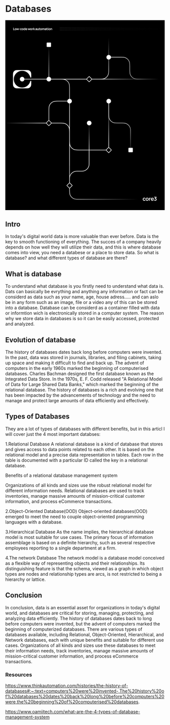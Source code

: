# Databases
![Image databases](Images/Database.png)  

## Intro
In today's digital world data is more valuable than ever before. Data is the key to smooth functioning of everything. The succes of a company heavily depends on how well they will utilize their data, and this is where database comes into view, you need a databese or a place to store data. So what is database? and what different types of database are there?

## What is database
To understand what database is you firstly need to understand what data is. Dats can basically be evrything and anything any information or fact can be considerd as data such as your name, age, house adress..... and can aslo be in any form such as an image, file or a video any of this can be stored into a database. Database can be considerd as a container filled with data or informtion wich is electronically stored in a computer system. The reason why we store data in databases is so it can be easily accessed, protected and analyzed.

## Evolution of database
The history of databases dates back long before computers were invented. In the past, data was stored in journals, libraries, and filing cabinets, taking up space and making it difficult to find and back up. The advent of computers in the early 1960s marked the beginning of computerised databases. Charles Bachman designed the first database known as the Integrated Data Store. In the 1970s, E. F. Codd released "A Relational Model of Data for Large Shared Data Banks," which marked the beginning of the relational database. The history of databases is a rich and evolving one that has been impacted by the advancements of technology and the need to manage and protect large amounts of data efficiently and effectively.

## Types of Databases

They are a lot of types of databases with different benefits, but in this articl I will cover just the 4 most important databses:

1.Relational Database
A relational database is a kind of database that stores and gives access to data points related to each other. It is based on the relational model and a precise data representation in tables. Each row in the table is documented with a particular ID called the key in a relational database. 

Benefits of a relational database management system

Organizations of all kinds and sizes use the robust relational model for different information needs. Relational databases are used to track inventories, manage massive amounts of mission-critical customer information, and process eCommerce transactions.

2.Object-Oriented Database(OOD)
Object-oriented databases(OOD) emerged to meet the need to couple object-oriented programming languages with a database. 

3.Hierarchical Database
As the name implies, the hierarchical database model is most suitable for use cases. The primary focus of information assemblage is based on a definite hierarchy, such as several respective employees reporting to a single department at a firm.

4.The network Database
The network model is a database model conceived as a flexible way of representing objects and their relationships. Its distinguishing feature is that the schema, viewed as a graph in which object types are nodes and relationship types are arcs, is not restricted to being a hierarchy or lattice.

## Conclusion
In conclusion, data is an essential asset for organizations in today's digital world, and databases are critical for storing, managing, protecting, and analyzing data efficiently. The history of databases dates back to long before computers were invented, but the advent of computers marked the beginning of computerized databases. There are various types of databases available, including Relational, Object-Oriented, Hierarchical, and Network databases, each with unique benefits and suitable for different use cases. Organizations of all kinds and sizes use these databases to meet their information needs, track inventories, manage massive amounts of mission-critical customer information, and process eCommerce transactions.




### Resources

https://www.thinkautomation.com/histories/the-history-of-databases#:~:text=computers%20were%20invented-,The%20history%20of%20databases%20dates%20back%20long%20before%20computers%20were,the%20beginning%20of%20computerised%20databases.

https://www.oamiitech.com/what-are-the-4-types-of-database-management-system